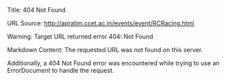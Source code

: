 Title: 404 Not Found

URL Source: http://apratim.ccet.ac.in/events/event/RCRacing.html

Warning: Target URL returned error 404: Not Found

Markdown Content:
The requested URL was not found on this server.

Additionally, a 404 Not Found error was encountered while trying to use an ErrorDocument to handle the request.
